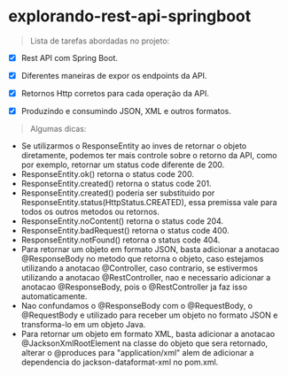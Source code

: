 # explorando-rest-api-springboot

>Lista de tarefas abordadas no projeto:
 - [x] Rest API com Spring Boot.
 - [x] Diferentes maneiras de expor os endpoints da API.
 - [x] Retornos Http corretos para cada operação da API.
 - [x] Produzindo e consumindo JSON, XML e outros formatos.
 

>Algumas dicas:
 - Se utilizarmos o ResponseEntity ao inves de retornar o objeto diretamente, podemos ter mais controle sobre o retorno da API, como por exemplo, retornar um status code diferente de 200.
 - ResponseEntity.ok() retorna o status code 200.
 - ResponseEntity.created() retorna o status code 201.
 - ResponseEntity.created() poderia ser substituido por ResponseEntity.status(HttpStatus.CREATED), essa premissa vale para todos os outros metodos ou retornos.
 - ResponseEntity.noContent() retorna o status code 204.
 - ResponseEntity.badRequest() retorna o status code 400.
 - ResponseEntity.notFound() retorna o status code 404.
 - Para retornar um objeto em formato JSON, basta adicionar a anotacao @ResponseBody no metodo que retorna o objeto, caso estejamos utilizando a anotacao @Controller, caso contrario, se estivermos utilizando a anotacao @RestController, nao e necessario adicionar a anotacao @ResponseBody, pois o @RestController ja faz isso automaticamente.
 - Nao confundamos o @ResponseBody com o @RequestBody, o @RequestBody e utilizado para receber um objeto no formato JSON e transforma-lo em um objeto Java.
 - Para retornar um objeto em formato XML, basta adicionar a anotacao @JacksonXmlRootElement na classe do objeto que sera retornado, alterar o @produces para "application/xml" alem de  adicionar a dependencia do jackson-dataformat-xml no pom.xml.